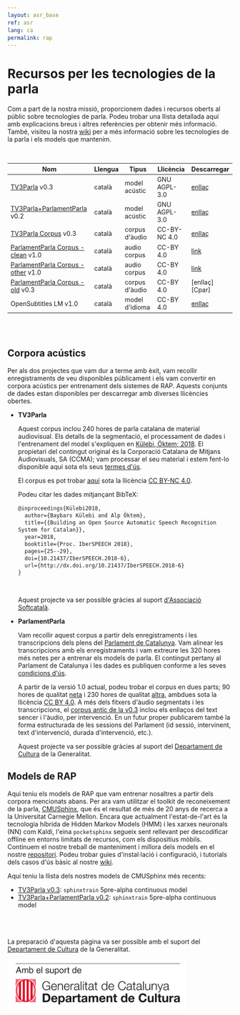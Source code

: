 ```yaml
---
layout: asr_base
ref: asr
lang: ca
permalink: rap
---
```

<style>
table {
    width:100%;
}
</style>

# Recursos per les tecnologies de la parla

Com a part de la nostra missió, proporcionem dades i recursos oberts al públic sobre tecnologies de parla. Podeu trobar una llista detallada aquí amb explicacions breus i altres referències per obtenir més informació. També, visiteu la nostra [wiki][wiki] per a més informació sobre les tecnologies de la parla i els models que mantenim.
  
<br /> 

| Nom                                     | Llengua | Tipus          | Llicència     | Descarregar    |
|---------------------------------------- | ------- | -----------    | --------      | -----------    |
| [TV3Parla][2]                      v0.3 | català  | model acústic  | GNU AGPL-3.0  | [enllaç][M0.3] |
| [TV3Parla+ParlamentParla][2]       v0.2 | català  | model acústic  | GNU AGPL-3.0  | [enllaç][M0.4] |
| [TV3Parla Corpus][1]               v0.3 | català  | corpus d'àudio | CC-BY-NC 4.0  | [enllaç][Ctv3] |
| [ParlamentParla Corpus - clean][1] v1.0 | català  | audio corpus   |  CC-BY 4.0    | [link][CpC]    |
| [ParlamentParla Corpus - other][1] v1.0 | català  | audio corpus   |  CC-BY 4.0    | [link][CpO]    |
| [ParlamentParla Corpus - old][1]   v0.3 | català  | corpus d'àudio |  CC-BY 4.0    | [enllaç][Cpar] |
| OpenSubtitles LM                   v1.0 | català  | model d'idioma |  CC-BY 4.0    | [enllaç][LMos] |
 
<br/>
<br/>

## Corpora acústics

Per als dos projectes que vam dur a terme amb èxit, vam recollir enregistraments de veu disponibles públicament i els vam convertir en corpora acústics per entrenament dels sistemes de RAP. Aquests conjunts de dades estan disponibles per descarregar amb diverses llicències obertes.

* **TV3Parla**

  Aquest corpus inclou 240 hores de parla catalana de material audiovisual. Els detalls de la segmentació, el processament de dades i l'entrenament del model s'expliquen en [Külebi, Öktem; 2018](https://www.isca-speech.org/archive/IberSPEECH_2018/abstracts/IberS18_P1-2_Kulebi.html). El propietari del contingut original és la Corporació Catalana de Mitjans Audiovisuals, SA (CCMA); vam processar el seu material i estem fent-lo disponible aquí sota els seus [termes d'ús](http://www.ccma.cat/avis-legal/condicions-utilitzacio-del-portal/).

  El corpus es pot trobar [aquí][Ctv3] sota la llicència [CC BY-NC 4.0][ccbync].  

  Podeu citar les dades mitjançant BibTeX:
  ```
  @inproceedings{Külebi2018,
    author={Baybars Külebi and Alp Öktem},
    title={{Building an Open Source Automatic Speech Recognition System for Catalan}},
    year=2018,
    booktitle={Proc. IberSPEECH 2018},
    pages={25--29},
    doi={10.21437/IberSPEECH.2018-6},
    url={http://dx.doi.org/10.21437/IberSPEECH.2018-6}
  }
  ```
  <br/>

  Aquest projecte va ser possible gràcies al suport [d'Associació Softcatalà](https://www.softcatala.org/).


* **ParlamentParla**

  Vam recollir aquest corpus a partir dels enregistraments i les transcripcions dels plens del [Parlament de Catalunya](https://www.parlament.cat/). Vam alinear les transcripcions amb els enregistraments i vam extreure les 320 hores més netes per a entrenar els models de parla. El contingut pertany al Parlament de Catalunya i les dades es publiquen conforme a les seves [condicions d'ús](https://www.parlament.cat/pcat/serveis-parlament/avis-legal/).

  A partir de la versió 1.0 actual, podeu trobar el corpus en dues parts; 90 hores de qualitat [neta][CpC] i 230 hores de qualitat [altra][CpO], ambdues sota la llicència [CC BY 4.0][ccbync]. A més dels fitxers d'àudio segmentats i les transcripcions, el [corpus antic de la v0.3][Cp0.3] inclou els enllaços del text sencer i l'àudio, per intervenció. En un futur proper publicarem també la forma estructurada de les sessions del Parlament (id sessió, intervinent, text d'intervenció, durada d'intervenció, etc.).
  <br/>

  Aquest projecte va ser possible gràcies al suport del [Departament de Cultura](http://cultura.gencat.cat/) de la Generalitat.

## Models de RAP

Aquí teniu els models de RAP que vam entrenar nosaltres a partir dels corpora mencionats abans. Per ara vam utilitzar el toolkit de reconeixement de la parla, [CMUSphinx](https://cmusphinx.github.io/), que és el resultat de més de 20 anys de recerca a la Universitat Carnegie Mellon. Encara que actualment l'estat-de-l'art és la tecnologia híbrida de Hidden Markov Models (HMM) i les xarxes neuronals (NN) com Kaldi, l'eina `pocketsphinx` segueix sent rellevant per descodificar offline en entorns limitats de recursos, com els dispositius mòbils. Continuem el nostre treball de manteniment i millora dels models en el nostre [repositori](https://github.com/collectivat/cmusphinx-models). Podeu trobar guies d'instal·lació i configuració, i tutorials dels casos d'ús bàsic al nostre [wiki][wiki].

Aquí teniu la llista dels nostres models de CMUSphinx més recents:

* [TV3Parla v0.3][M0.3]: `sphinxtrain` 5pre-alpha continuous model
* [TV3Parla+ParlamentParla v0.2][M0.4]: `sphinxtrain` 5pre-alpha continuous model
  <br/>  
  <br/> 
  <br/>

La preparació d'aquesta pàgina va ser possible amb el suport del [Departament de Cultura](http://cultura.gencat.cat/) de la Generalitat.

<img src="/img/logo_generalitat.png" width="400"/>

[wiki]: https://github.com/collectivat/cmusphinx-models/wiki
[ccby]: https://creativecommons.org/licenses/by/4.0/deed.ca
[ccbync]: https://creativecommons.org/licenses/by-nc/4.0/deed.ca
[gapgl]: https://www.gnu.org/licenses/agpl-3.0.html
[Ctv3]: http://laklak.eu/share/tv3_0.3.tar.gz
[CpC]: http://laklak.eu/share/parlament_v1.0_clean.tar.gz
[CpO]: http://laklak.eu/share/parlament_v1.0_other.tar.gz
[Cp0.3]: http://laklak.eu/share/parlament_0.2.tar.gz
[M0.3]: https://cloud.laklak.eu/s/MY0SYpTap8w0WuK
[M0.4]: https://cloud.laklak.eu/s/4o2b5MrHckMYCXo
[LMos]: https://cloud.laklak.eu/s/zY7J2jGD8Hgnzpj
[LMvq]: https://cloud.laklak.eu/s/dXCsjqSfjk6Eo7R
[2]: #models-de-rap
[1]: #corpora-acústics
